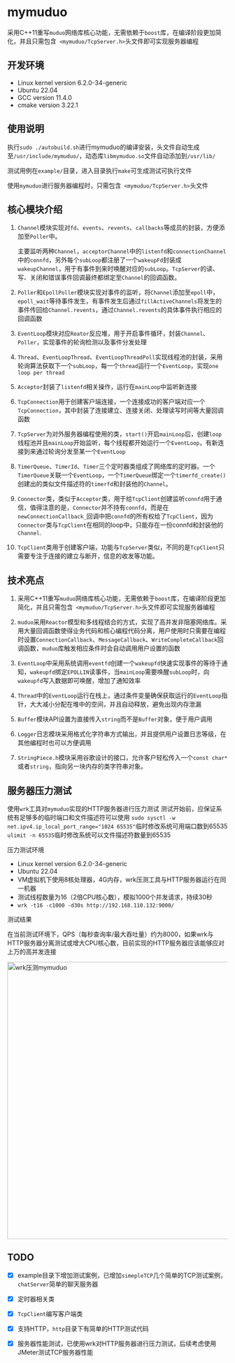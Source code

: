 # mymuduo

采用C++11重写`muduo`网络库核心功能，无需依赖于`boost`库，在编译阶段更加简化，并且只需包含` <mymuduo/TcpServer.h>`头文件即可实现服务器编程

## 开发环境

- Linux kernel version 6.2.0-34-generic
- Ubuntu 22.04
- GCC version 11.4.0
- cmake version 3.22.1

## 使用说明

执行`sudo ./autobuild.sh`进行mymuduo的编译安装，头文件自动生成至`/usr/include/mymuduo/`，动态库`libmymuduo.so`文件自动添加到`/usr/lib/`

测试用例在`example/`目录，进入目录执行`make`可生成测试可执行文件

使用`mymuduo`进行服务器编程时，只需包含` <mymuduo/TcpServer.h>`头文件

## 核心模块介绍

1. `Channel`模块实现对`fd`、`events`、`revents`、`callbacks`等成员的封装，方便添加至`Poller`中。

   主要监听两种`Channel`，`acceptorChannel`中的`listenfd`和`connectionChannel`中的`connfd`，另外每个`subLoop`都注册了一个`wakeupFd`封装成`wakeupChannel`，用于有事件到来时唤醒对应的`subLoop`。`TcpServer`的读、写、关闭和错误事件回调最终都绑定至`Channel`的回调函数。

2. `Poller`和`EpollPoller`模块实现对事件的监听，将`Channel`添加至`epoll`中，`epoll_wait`等待事件发生，有事件发生后通过`fillActiveChannels`将发生的事件传回给`Channel.revents`，通过`Channel.revents`的具体事件执行相应的回调函数

3. `EventLoop`模块对应`Reator`反应堆，用于开启事件循环，封装`Channel`、`Poller`，实现事件的轮询检测以及事件分发处理

4. `Thread`、`EventLoopThread`、`EventLoopThreadPoll`实现线程池的封装，采用轮询算法获取下一个`subLoop`，每一个`thread`运行一个`EventLoop`，实现`one loop per thread`

5. `Acceptor`封装了`listenfd`相关操作，运行在`mainLoop`中监听新连接

6. `TcpConnection`用于创建客户端连接，一个连接成功的客户端对应一个`TcpConnection`，其中封装了连接建立、连接关闭、处理读写时间等大量回调函数

7. `TcpServer`为对外服务器编程使用的类，`start()`开启`mainLoop`后，创建`loop`线程池并且`mainLoop`开始监听，每个线程都开始运行一个`EventLoop`，有新连接到来通过轮询分发至某一个`EventLoop`

8. `TimerQueue`、`TimerId`、`Timer`三个定时器类组成了网络库的定时器。一个`TimerQueue`关联一个`EventLoop`，一个`TimerQueue`绑定一个`timerfd_create()`创建出的类似文件描述符的`timerfd`和封装他的`Channel`。

9. `Connector`类，类似于`Acceptor`类，用于给`TcpClient`创建监听`connfd`用于通信，值得注意的是，`Connector`并不持有`connfd`，而是在`newConnectionCallback_`回调中把`connfd`的所有权给了`TcpClient`，因为`Connector`类与`TcpClient`在相同的loop中，只能存在一份connfd和封装他的`Channel`.

10. `TcpClient`类用于创建客户端，功能与`TcpServer`类似，不同的是`TcpClient`只需要专注于连接的建立与断开，信息的收发等功能。

## 技术亮点

1. 采用C++11重写`muduo`网络库核心功能，无需依赖于`boost`库，在编译阶段更加简化，并且只需包含` <mymuduo/TcpServer.h>`头文件即可实现服务器编程

2. `muduo`采用`Reactor`模型和多线程结合的方式，实现了高并发非阻塞网络库。采用大量回调函数使得业务代码和核心编程代码分离，用户使用时只需要在编程时设置`ConnectionCallback`、`MessageCallback`、`WriteCompleteCallback`回调函数，`muduo`库触发相应条件时会自动调用用户设置的函数

3. `EventLoop`中采用系统调用`eventfd`创建一个`wakeupfd`快速实现事件的等待于通知，`wakeupfd`绑定`EPOLLIN`读事件，当`mainLoop`需要唤醒`subLoop`时，向`wakeupfd`写入数据即可唤醒，增加了通知效率

4. `Thread`中的`EventLoop`运行在栈上，通过条件变量确保获取运行的`EventLoop`指针，大大减小分配在堆中的空间，并且自动释放，避免出现内存泄漏

5. `Buffer`模块API设置为直接传入`string`而不是`Buffer`对象，便于用户调用

6. `Logger`日志模块采用格式化字符串方式输出，并且提供用户设置日志等级，在其他编程时也可以方便调用

7. `StringPiece.h`模块采用谷歌设计的接口，允许客户轻松传入一个`const char*`或者`string`，指向另一块内存的类字符串对象。

## 服务器压力测试
使用`wrk`工具对`mymuduo`实现的HTTP服务器进行压力测试
测试开始前，应保证系统有足够多的临时端口和文件描述符可以使用
`sudo sysctl -w net.ipv4.ip_local_port_range="1024 65535"`临时修改系统可用端口数到65535
`ulimit -n 65535`临时修改系统可以文件描述符数量到65535

压力测试环境
- Linux kernel version 6.2.0-34-generic
- Ubuntu 22.04
- VM虚拟机下使用8核处理器，4G内存，wrk压测工具与HTTP服务器运行在同一机器
- 测试线程数量为16（2倍CPU核心数），模拟1000个并发请求，持续30秒
- `wrk -t16 -c1000 -d30s http://192.168.110.132:9000/`

测试结果

在当前测试环境下，QPS（每秒查询率/最大吞吐量）约为8000，如果wrk与HTTP服务器分离测试或增大CPU核心数，目前实现的HTTP服务器应该能够应对上万的高并发连接

<img width="634" alt="wrk压测mymuduo" src="https://github.com/PengJiahao7890/mymuduo/assets/117962918/70b6ead7-42cd-4aa3-88b9-16d22c0b3ab7">


## TODO

- [x] example目录下增加测试案例，已增加`simepleTCP`几个简单的TCP测试案例，`chatServer`简单的聊天服务器

- [x] 定时器相关类

- [x] `TcpClient`编写客户端类

- [x] 支持HTTP，`http`目录下有简单的HTTP测试代码

- [x] 服务器性能测试，已使用wrk对HTTP服务器进行压力测试，后续考虑使用JMeter测试TCP服务器性能

